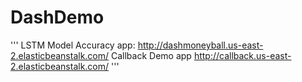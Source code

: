 # DashDemo
'''
LSTM Model Accuracy app: http://dashmoneyball.us-east-2.elasticbeanstalk.com/
Callback Demo app http://callback.us-east-2.elasticbeanstalk.com/
'''
